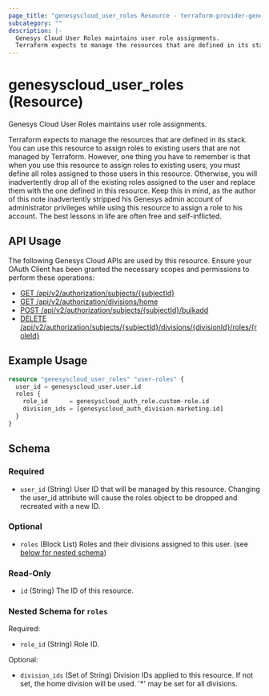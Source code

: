 ```yaml
---
page_title: "genesyscloud_user_roles Resource - terraform-provider-genesyscloud"
subcategory: ""
description: |-
  Genesys Cloud User Roles maintains user role assignments.
  Terraform expects to manage the resources that are defined in its stack. You can use this resource to assign roles to existing users that are not managed by Terraform. However, one thing you have to remember is that when you use this resource to assign roles to existing users, you must define all roles assigned to those users in this resource. Otherwise, you will inadvertently drop all of the existing roles assigned to the user and replace them with the one defined in this resource. Keep this in mind, as the author of this note inadvertently stripped his Genesys admin account of administrator privileges while using this resource to assign a role to his account. The best lessons in life are often free and self-inflicted.
---
```

# genesyscloud_user_roles (Resource)

Genesys Cloud User Roles maintains user role assignments.

Terraform expects to manage the resources that are defined in its stack. You can use this resource to assign roles to existing users that are not managed by Terraform. However, one thing you have to remember is that when you use this resource to assign roles to existing users, you must define all roles assigned to those users in this resource. Otherwise, you will inadvertently drop all of the existing roles assigned to the user and replace them with the one defined in this resource. Keep this in mind, as the author of this note inadvertently stripped his Genesys admin account of administrator privileges while using this resource to assign a role to his account. The best lessons in life are often free and self-inflicted.

## API Usage
The following Genesys Cloud APIs are used by this resource. Ensure your OAuth Client has been granted the necessary scopes and permissions to perform these operations:

* [GET /api/v2/authorization/subjects/{subjectId}](https://developer.mypurecloud.com/api/rest/v2/authorization/#get-api-v2-authorization-subjects--subjectId-)
* [GET /api/v2/authorization/divisions/home](https://developer.mypurecloud.com/api/rest/v2/authorization/#get-api-v2-authorization-divisions-home)
* [POST /api/v2/authorization/subjects/{subjectId}/bulkadd](https://developer.mypurecloud.com/api/rest/v2/authorization/#post-api-v2-authorization-subjects--subjectId--bulkadd)
* [DELETE /api/v2/authorization/subjects/{subjectId}/divisions/{divisionId}/roles/{roleId}](https://developer.mypurecloud.com/api/rest/v2/authorization/#delete-api-v2-authorization-subjects--subjectId--divisions--divisionId--roles--roleId-)

## Example Usage

```terraform
resource "genesyscloud_user_roles" "user-roles" {
  user_id = genesyscloud_user.user.id
  roles {
    role_id      = genesyscloud_auth_role.custom-role.id
    division_ids = [genesyscloud_auth_division.marketing.id]
  }
}
```

<!-- schema generated by tfplugindocs -->
## Schema

### Required

- `user_id` (String) User ID that will be managed by this resource. Changing the user_id attribute will cause the roles object to be dropped and recreated with a new ID.

### Optional

- `roles` (Block List) Roles and their divisions assigned to this user. (see [below for nested schema](#nestedblock--roles))

### Read-Only

- `id` (String) The ID of this resource.

<a id="nestedblock--roles"></a>
### Nested Schema for `roles`

Required:

- `role_id` (String) Role ID.

Optional:

- `division_ids` (Set of String) Division IDs applied to this resource. If not set, the home division will be used. '*' may be set for all divisions.

